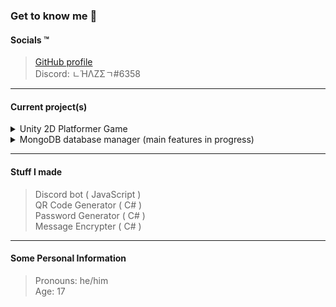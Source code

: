 ### Get to know me :thinking:

#### Socials :tm:
> [GitHub profile](https://github.com/iLoveBread-Projecys "iLoveBread GitHub profile")<br>
> Discord: ㄴΉΛZΣㄱ#6358<br>

***

#### Current project(s)
<details closed><summary>Unity 2D Platformer Game</summary>

  > Self-made art
  > Trying my best for the mechanics
  > ...

</details>

<details closed><summary>MongoDB database manager (main features in progress)</summary>

  > Connection management<br>
  > Add or remove documents and databases<br>
  > Connect to your MongoDB database using a "C#/.NET connect link"<br>
  > ...

</details>

***

#### Stuff I made
> Discord bot ( JavaScript )<br>
> QR Code Generator ( C# )<br>
> Password Generator ( C# )<br>
> Message Encrypter ( C# )

***

#### Some Personal Information
> Pronouns: he/him<br>
> Age: 17
